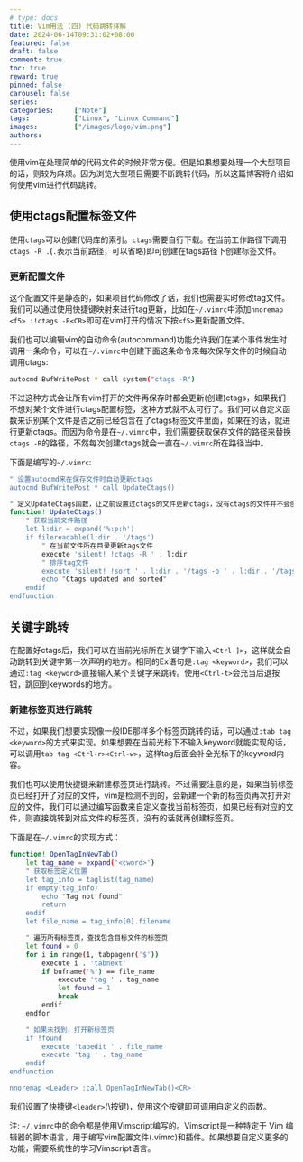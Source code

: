 ```yaml
---
# type: docs 
title: Vim用法 (四) 代码跳转详解
date: 2024-06-14T09:31:02+08:00
featured: false
draft: false
comment: true
toc: true
reward: true
pinned: false
carousel: false
series:
categories:     ["Note"]
tags:    		["Linux", "Linux Command"]
images:    		["/images/logo/vim.png"]
authors:
---
```


使用vim在处理简单的代码文件的时候非常方便。但是如果想要处理一个大型项目的话，则较为麻烦。因为浏览大型项目需要不断跳转代码，所以这篇博客将介绍如何使用vim进行代码跳转。

<!--more-->

## 使用ctags配置标签文件

使用`ctags`可以创建代码库的索引。`ctags`需要自行下载。在当前工作路径下调用`ctags -R .`(`.`表示当前路径，可以省略)即可创建在tags路径下创建标签文件。

### 更新配置文件

这个配置文件是静态的，如果项目代码修改了话，我们也需要实时修改tag文件。我们可以通过使用快捷键映射来进行tag更新，比如在`~/.vimrc`中添加`nnoremap <f5> :!ctags -R<CR>`即可在vim打开的情况下按`<f5>`更新配置文件。

我们也可以编辑vim的自动命令(autocommand)功能允许我们在某个事件发生时调用一条命令，可以在`~/.vimrc`中创建下面这条命令来每次保存文件的时候自动调用ctags:

```bash
autocmd BufWritePost * call system("ctags -R")
```

不过这种方式会让所有vim打开的文件再保存时都会更新(创建)ctags，如果我们不想对某个文件进行ctags配置标签，这种方式就不太可行了。我们可以自定义函数来识别某个文件是否之前已经包含在了ctags标签文件里面，如果在的话，就进行更新ctags。而因为命令是在`~/.vimrc`中，我们需要获取保存文件的路径来替换`ctags -R`的路径，不然每次创建ctags就会一直在`~/.vimrc`所在路径当中。

下面是编写的`~/.vimrc`:

```bash
" 设置autocmd来在保存文件时自动更新ctags
autocmd BufWritePost * call UpdateCtags()

" 定义UpdateCtags函数，让之前设置过ctags的文件更新ctags，没有ctags的文件并不会创建ctags
function! UpdateCtags()
	" 获取当前文件路径
    let l:dir = expand('%:p:h')
    if filereadable(l:dir . '/tags')
		" 在当前文件所在目录更新tags文件
        execute 'silent! !ctags -R ' . l:dir
		" 排序tag文件
        execute 'silent! !sort ' . l:dir . '/tags -o ' . l:dir . '/tags'
        echo "Ctags updated and sorted"
    endif
endfunction
```



## 关键字跳转

在配置好ctags后，我们可以在当前光标所在关键字下输入`<Ctrl-]>`，这样就会自动跳转到关键字第一次声明的地方。相同的Ex语句是`:tag <keyword>`，我们可以通过`:tag <keyword>`直接输入某个关键字来跳转。使用`<Ctrl-t>`会充当后退按钮，跳回到keywords的地方。

### 新建标签页进行跳转

不过，如果我们想要实现像一般IDE那样多个标签页跳转的话，可以通过`:tab tag <keyword>`的方式来实现。如果想要在当前光标下不输入keyword就能实现的话，可以调用`tab tag <Ctrl-r><Ctrl-w>`，这样tag后面会补全光标下的keyword内容。

我们也可以使用快捷键来新建标签页进行跳转。不过需要注意的是，如果当前标签页已经打开了对应的文件，vim是检测不到的，会新建一个新的标签页再次打开对应的文件，我们可以通过编写函数来自定义查找当前标签页，如果已经有对应的文件，则直接跳转到对应文件的标签页，没有的话就再创建标签页。

下面是在`~/.vimrc`的实现方式：

```bash
function! OpenTagInNewTab()
    let tag_name = expand('<cword>')
    " 获取标签定义位置
    let tag_info = taglist(tag_name)
    if empty(tag_info)
        echo "Tag not found"
        return
    endif
    let file_name = tag_info[0].filename

    " 遍历所有标签页，查找包含目标文件的标签页
    let found = 0
    for i in range(1, tabpagenr('$'))
        execute i . 'tabnext'
        if bufname('%') == file_name
            execute 'tag ' . tag_name
            let found = 1
            break
        endif
    endfor

    " 如果未找到，打开新标签页
    if !found
        execute 'tabedit ' . file_name
        execute 'tag ' . tag_name
    endif
endfunction

nnoremap <Leader> :call OpenTagInNewTab()<CR>
```

我们设置了快捷键`<leader>`(\\按键)，使用这个按键即可调用自定义的函数。

注: `~/.vimrc`中的命令都是使用Vimscript编写的。Vimscript是一种特定于 Vim 编辑器的脚本语言，用于编写vim配置文件(.vimrc)和插件。如果想要自定义更多的功能，需要系统性的学习Vimscript语言。
